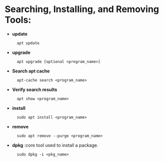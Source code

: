 # **Searching, Installing, and Removing Tools:**
- **update**

		apt update  

- **upgrade**

		apt upgrade [optional <program_name>]

- **Search apt cache**

		apt-cache search <program_name>

- **Verify search results**

		apt show <program_name>

- **install**

		sudo apt install <program_name>

- **remove** 

		sudo apt remove --purge <program_name>

- **dpkg** :core tool used to install a package.

		sudo dpkg -i <pkg_name>

